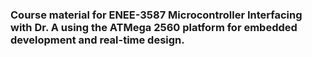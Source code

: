 ### Course material for ENEE-3587 Microcontroller Interfacing with Dr. A using the ATMega 2560 platform for embedded development and real-time design.
